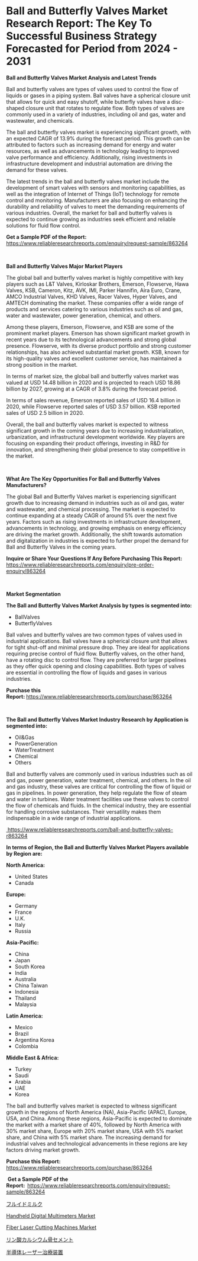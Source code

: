 <p><h1>Ball and Butterfly Valves Market Research Report: The Key To Successful Business Strategy Forecasted for Period from 2024 - 2031</h1></p><p><strong>Ball and Butterfly Valves Market Analysis and Latest Trends</strong></p>
<p><p>Ball and butterfly valves are types of valves used to control the flow of liquids or gases in a piping system. Ball valves have a spherical closure unit that allows for quick and easy shutoff, while butterfly valves have a disc-shaped closure unit that rotates to regulate flow. Both types of valves are commonly used in a variety of industries, including oil and gas, water and wastewater, and chemicals.</p><p>The ball and butterfly valves market is experiencing significant growth, with an expected CAGR of 13.9% during the forecast period. This growth can be attributed to factors such as increasing demand for energy and water resources, as well as advancements in technology leading to improved valve performance and efficiency. Additionally, rising investments in infrastructure development and industrial automation are driving the demand for these valves.</p><p>The latest trends in the ball and butterfly valves market include the development of smart valves with sensors and monitoring capabilities, as well as the integration of Internet of Things (IoT) technology for remote control and monitoring. Manufacturers are also focusing on enhancing the durability and reliability of valves to meet the demanding requirements of various industries. Overall, the market for ball and butterfly valves is expected to continue growing as industries seek efficient and reliable solutions for fluid flow control.</p></p>
<p><strong>Get a Sample PDF of the Report:&nbsp;</strong> <a href="https://www.reliableresearchreports.com/enquiry/request-sample/863264">https://www.reliableresearchreports.com/enquiry/request-sample/863264</a></p>
<p>&nbsp;</p>
<p><strong>Ball and Butterfly Valves Major Market Players</strong></p>
<p><p>The global ball and butterfly valves market is highly competitive with key players such as L&T Valves, Kirloskar Brothers, Emerson, Flowserve, Hawa Valves, KSB, Cameron, Kitz, AVK, IMI, Parker Hannifin, Aira Euro, Crane, AMCO Industrial Valves, KHD Valves, Racer Valves, Hyper Valves, and AMTECH dominating the market. These companies offer a wide range of products and services catering to various industries such as oil and gas, water and wastewater, power generation, chemical, and others.</p><p>Among these players, Emerson, Flowserve, and KSB are some of the prominent market players. Emerson has shown significant market growth in recent years due to its technological advancements and strong global presence. Flowserve, with its diverse product portfolio and strong customer relationships, has also achieved substantial market growth. KSB, known for its high-quality valves and excellent customer service, has maintained a strong position in the market.</p><p>In terms of market size, the global ball and butterfly valves market was valued at USD 14.48 billion in 2020 and is projected to reach USD 18.86 billion by 2027, growing at a CAGR of 3.8% during the forecast period. </p><p>In terms of sales revenue, Emerson reported sales of USD 16.4 billion in 2020, while Flowserve reported sales of USD 3.57 billion. KSB reported sales of USD 2.5 billion in 2020.</p><p>Overall, the ball and butterfly valves market is expected to witness significant growth in the coming years due to increasing industrialization, urbanization, and infrastructural development worldwide. Key players are focusing on expanding their product offerings, investing in R&D for innovation, and strengthening their global presence to stay competitive in the market.</p></p>
<p>&nbsp;</p>
<p><strong>What Are The Key Opportunities For Ball and Butterfly Valves Manufacturers?</strong></p>
<p><p>The global Ball and Butterfly Valves market is experiencing significant growth due to increasing demand in industries such as oil and gas, water and wastewater, and chemical processing. The market is expected to continue expanding at a steady CAGR of around 5% over the next five years. Factors such as rising investments in infrastructure development, advancements in technology, and growing emphasis on energy efficiency are driving the market growth. Additionally, the shift towards automation and digitalization in industries is expected to further propel the demand for Ball and Butterfly Valves in the coming years.</p></p>
<p><strong>Inquire or Share Your Questions If Any Before Purchasing This Report:</strong> <a href="https://www.reliableresearchreports.com/enquiry/pre-order-enquiry/863264">https://www.reliableresearchreports.com/enquiry/pre-order-enquiry/863264</a></p>
<p>&nbsp;</p>
<p><strong>Market Segmentation</strong></p>
<p><strong>The Ball and Butterfly Valves Market Analysis by types is segmented into:</strong></p>
<p><ul><li>BallValves</li><li>ButterflyValves</li></ul></p>
<p><p>Ball valves and butterfly valves are two common types of valves used in industrial applications. Ball valves have a spherical closure unit that allows for tight shut-off and minimal pressure drop. They are ideal for applications requiring precise control of fluid flow. Butterfly valves, on the other hand, have a rotating disc to control flow. They are preferred for larger pipelines as they offer quick opening and closing capabilities. Both types of valves are essential in controlling the flow of liquids and gases in various industries.</p></p>
<p><strong>Purchase this Report:&nbsp;</strong><a href="https://www.reliableresearchreports.com/purchase/863264">https://www.reliableresearchreports.com/purchase/863264</a></p>
<p>&nbsp;</p>
<p><strong>The Ball and Butterfly Valves Market Industry Research by Application is segmented into:</strong></p>
<p><ul><li>Oil&Gas</li><li>PowerGeneration</li><li>WaterTreatment</li><li>Chemical</li><li>Others</li></ul></p>
<p><p>Ball and butterfly valves are commonly used in various industries such as oil and gas, power generation, water treatment, chemical, and others. In the oil and gas industry, these valves are critical for controlling the flow of liquid or gas in pipelines. In power generation, they help regulate the flow of steam and water in turbines. Water treatment facilities use these valves to control the flow of chemicals and fluids. In the chemical industry, they are essential for handling corrosive substances. Their versatility makes them indispensable in a wide range of industrial applications.</p></p>
<p><a href="https://www.reliableresearchreports.com/ball-and-butterfly-valves-r863264">&nbsp;https://www.reliableresearchreports.com/ball-and-butterfly-valves-r863264</a></p>
<p><strong>In terms of Region, the Ball and Butterfly Valves Market Players available by Region are:</strong></p>
<p>
    <p> <strong> North America: </strong>
        <ul>
            <li>United States</li>
            <li>Canada</li>
        </ul>
        </p> 
    <p> <strong> Europe: </strong>
        <ul>
            <li>Germany</li>
            <li>France</li>
            <li>U.K.</li>
            <li>Italy</li>
            <li>Russia</li>
        </ul>
        </p> 
    <p> <strong> Asia-Pacific: </strong>
        <ul>
            <li>China</li>
            <li>Japan</li>
            <li>South Korea</li>
            <li>India</li>
            <li>Australia</li>
            <li>China Taiwan</li>
            <li>Indonesia</li>
            <li>Thailand</li>
            <li>Malaysia</li>
        </ul>
        </p> 
    <p> <strong> Latin America: </strong>
        <ul>
            <li>Mexico</li>
            <li>Brazil</li>
            <li>Argentina Korea</li>
            <li>Colombia</li>
        </ul>
        </p> 
    <p> <strong> Middle East & Africa: </strong>
        <ul>
            <li>Turkey</li>
            <li>Saudi</li>
            <li>Arabia</li>
            <li>UAE</li>
            <li>Korea</li>
        </ul>
    </p>
    </p>
<p><p>The ball and butterfly valves market is expected to witness significant growth in the regions of North America (NA), Asia-Pacific (APAC), Europe, USA, and China. Among these regions, Asia-Pacific is expected to dominate the market with a market share of 40%, followed by North America with 30% market share, Europe with 20% market share, USA with 5% market share, and China with 5% market share. The increasing demand for industrial valves and technological advancements in these regions are key factors driving market growth.</p></p>
<p><strong>Purchase this Report: </strong><a href="https://www.reliableresearchreports.com/purchase/863264">https://www.reliableresearchreports.com/purchase/863264</a></p>
<p>&nbsp;<strong>Get a Sample PDF of the Report:&nbsp;&nbsp;</strong><a href="https://www.reliableresearchreports.com/enquiry/request-sample/863264">https://www.reliableresearchreports.com/enquiry/request-sample/863264</a></p>
<p><strong></strong></p>
<p><p><a href="https://github.com/mreklxf44233/Market-Research-Report-List-1/blob/main/819861437448.md">フルイドミルク</a></p><p><a href="https://medium.com/@kaceyrath00/handheld-digital-multimeters-market-comprehensive-assessment-by-type-application-and-geography-5218ef77c472">Handheld Digital Multimeters Market</a></p><p><a href="https://github.com/BryceTownsendr/Market-Research-Report-List-4/blob/main/fiber-laser-cutting-machines-market.md">Fiber Laser Cutting Machines Market</a></p><p><a href="https://medium.com/@lilliandach1969/%E3%82%AB%E3%83%AB%E3%82%B7%E3%82%A6%E3%83%A0%E3%83%AA%E3%83%B3%E9%85%B8%E5%A1%A9%E9%AA%A8%E3%82%BB%E3%83%A1%E3%83%B3%E3%83%88%E5%B8%82%E5%A0%B4-%E7%AB%B6%E4%BA%89%E5%88%86%E6%9E%90-%E5%B8%82%E5%A0%B4%E5%8B%95%E5%90%91-%E3%81%9D%E3%81%97%E3%81%A62031%E5%B9%B4%E3%81%BE%E3%81%A7%E3%81%AE%E4%BA%88%E6%B8%AC-0251e0a7c73f">リン酸カルシウム骨セメント</a></p><p><a href="https://medium.com/@cierrahayes94/%E5%8D%8A%E5%B0%8E%E4%BD%93%E3%83%AC%E3%83%BC%E3%82%B6%E3%83%BC%E6%B2%BB%E7%99%82%E7%94%A8%E8%A3%85%E7%BD%AE%E5%B8%82%E5%A0%B4%E8%AA%BF%E6%9F%BB%E3%83%AC%E3%83%9D%E3%83%BC%E3%83%88-%E3%81%9D%E3%81%AE%E6%AD%B4%E5%8F%B2%E3%81%A82031%E5%B9%B4%E3%81%BE%E3%81%A7%E3%81%AE%E4%BA%88%E6%B8%AC-46c9482f2002">半導体レーザー治療装置</a></p></p>